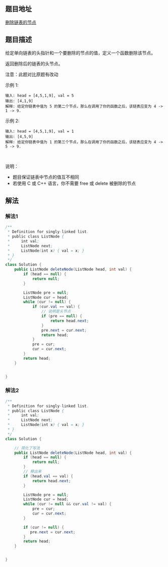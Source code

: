 
## 题目地址
[删除链表的节点](https://leetcode.cn/problems/shan-chu-lian-biao-de-jie-dian-lcof/)

## 题目描述
给定单向链表的头指针和一个要删除的节点的值，定义一个函数删除该节点。

返回删除后的链表的头节点。

注意：此题对比原题有改动

示例 1:
```
输入: head = [4,5,1,9], val = 5
输出: [4,1,9]
解释: 给定你链表中值为 5 的第二个节点，那么在调用了你的函数之后，该链表应变为 4 -> 1 -> 9.
```

示例 2:
```
输入: head = [4,5,1,9], val = 1
输出: [4,5,9]
解释: 给定你链表中值为 1 的第三个节点，那么在调用了你的函数之后，该链表应变为 4 -> 5 -> 9.
```

 

说明：

* 题目保证链表中节点的值互不相同
* 若使用 C 或 C++ 语言，你不需要 free 或 delete 被删除的节点
	

## 解法
### 解法1
```java
/**
 * Definition for singly-linked list.
 * public class ListNode {
 *     int val;
 *     ListNode next;
 *     ListNode(int x) { val = x; }
 * }
 */
class Solution {
    public ListNode deleteNode(ListNode head, int val) {
        if (head == null) {
            return null;
        }

        ListNode pre = null;
        ListNode cur = head;
        while (cur != null) {
            if (cur.val == val) {
                // 说明是头节点
                if (pre == null) {
                    return head.next;
                }
                pre.next = cur.next;
                return head;
            }
            pre = cur;
            cur = cur.next;
        }
        return head;
    }


}
```


### 解法2
```java
/**
 * Definition for singly-linked list.
 * public class ListNode {
 *     int val;
 *     ListNode next;
 *     ListNode(int x) { val = x; }
 * }
 */
class Solution {

    // 简化了写法
    public ListNode deleteNode(ListNode head, int val) {
        if (head == null) {
            return null;
        }
        // 移出来
        if (head.val == val) {
            return head.next;
        }

        ListNode pre = null;
        ListNode cur = head;
        while (cur != null && cur.val != val) {
            pre = cur;
            cur = cur.next;
        }

        if (cur != null) {
           pre.next = cur.next;
        }
        return head;
    }


}
```

